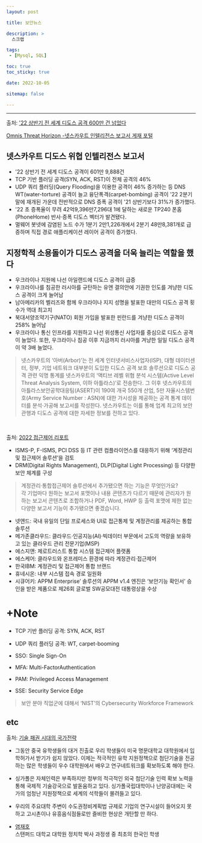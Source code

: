 ```yaml
---
layout: post

title: 보안뉴스

description: >
  스크랩

tags:
 - [Mysql, SQL]

toc: true
toc_sticky: true

date: 2022-10-05

sitemap: false

---
```

---
출처: ['22 상반기 전 세계 디도스 공격 600만 건 넘었다](https://www.boannews.com/media/view.asp?idx=110362)

[Omnis Threat Horizon -넷스카우트 인텔리전스 보고서 게재 포털](https://www.netscout.com/horizon?utm_source=google&utm_campaign=brand-campaign&utm_medium=search_paid&utm_content=product_page&gclid=Cj0KCQjw1vSZBhDuARIsAKZlijTlyjYuF4v65YuviDTnNZd4yj770wyznTWlYk1wRHOMpE-5bfA-InkaAraMEALw_wcB)

## 넷스카우트 디도스 위협 인텔리전스 보고서
- '22 상반기 전 세계 디도스 공격이 601만 9,888건
- TCP 기반 플러딩 공격(SYN, ACK, RST)이 전체 공격의 46%
- UDP 쿼리 플러딩(Query Flooding)을 이용한 공격이 46% 증가하는 등 DNS WT(water-torture) 공격이 늘고 융단폭격(carpet-bombing) 공격이 '22 2분기 말에 재개된 가운데 전반적으로 DNS 증폭 공격이 '21 상반기보다 31%가 증가했다.
- '22 초 증폭율이 무려 42억9,396만7,296대 1에 달하는 새로운 TP240 폰홈(PhoneHome) 반사·증폭 디도스 벡터가 발견됐다.
- 멀웨어 봇넷에 감염된 노드 수가 1분기 2만1,226개에서 2분기 48만8,381개로 급증하며 직접 경로 애플리케이션 레이어 공격이 증가했다.

## 지정학적 소용돌이가 디도스 공격을 더욱 늘리는 역할을 했다
- 우크라이나 지원에 나선 아일랜드에 디도스 공격이 급증
- 우크라이나를 침공한 러시아를 규탄하는 유엔 결의안에 기권한 인도를 겨냥한 디도스 공격이 크게 늘어남
- 남아메리카의 벨리즈와 함께 우크라이나 지지 성명을 발표한 대만의 디도스 공격 횟수가 역대 최고치
- 북대서양조약기구(NATO) 회원 가입을 발표한 핀란드를 겨냥한 디도스 공격이 258% 늘어남
- 우크라이나 통신 인프라를 지원하고 나선 위성통신 사업자를 중심으로 디도스 공격이 늘었다. 또한, 우크라이나 침공 이후 지금까지 러시아를 겨냥한 일일 디도스 공격이 약 3배 늘었다.



>넷스카우트의 ‘아버(Arbor)’는 전 세계 인터넷서비스사업자(ISP), 대형 데이터센터, 정부, 기업 네트워크 대부분이 도입한 디도스 공격 보호 솔루션으로 디도스 공격 관련 익명 통계를 넷스카우트의 ‘액티브 레벨 위협 분석 시스템(Active Level Threat Analysis System, 이하 아틀라스)’로 전송한다. 그 이후 넷스카우트의 아틀라스보안공학대응팀(ASERT)이 190여 개국 550개 산업, 5만 자율시스템번호(Army Service Number : ASN)에 대한 가시성을 제공하는 공격 통계 데이터를 분석·가공해 보고서를 작성한다.  넷스카우트는 이를 통해 업계 최고의 보안 관행과 디도스 공격에 대한 자세한 정보를 전하고 있다.


<br/>

출처: [2022 접근제어 리포트](https://www.boannews.com/media/view.asp?idx=110343)
-  ISMS-P, F-ISMS, PCI DSS 등 IT 관련 컴플라이언스를 대응하기 위해 ‘계정관리 및 접근제어 솔루션’을 검토
- DRM(Digital Rights Management), DLP(Digital Light Processing) 등 다양한 보안 체계를 구성

>계정관리·통합접근제어 솔루션에서 추가됐으면 하는 기능은 무엇인가요?  
각 기업마다 원하는 보고서 포맷이나 내용 콘텐츠가 다르기 때문에 관리자가 원하는 보고서 콘텐츠로 조합하거나 PDF, Word, HWP 등 출력 포맷에 제한 없는 다양한 보고서 기능이 추가됐으면 좋겠습니다.

 - 넷앤드: 국내 유일의 단일 프로세스와 UI로 접근통제 및 계정관리를 제공하는 통합 솔루션
 - 메가존클라우드: 클라우드·인공지능(AI)·빅데이터 부문에서 고도의 역량을 보유하고 있는 클라우드 관리 전문기업(MSP)
 - 에스지앤: 제로트러스트 통합 시스템 접근제어 플랫폼
 - 에스케어: 클라우드와 온프레미스 환경에 따라 계정관리·접근제어
 - 한국IBM: 계정관리 및 접근제어 통합 브랜드
 - 휴네시온: 내부 시스템 접속 경로 일원화
 - 시큐어키: APPM Enterprise’ 솔루션의 APPM v1.4 엔진은 ‘보안기능 확인서’ 승인을 받은 제품으로 제26회 글로벌 SW공모대전 대통령상을 수상  


# +Note
- TCP 기반 플러딩 공격: SYN, ACK, RST
- UDP 쿼리 플러딩 공격: WT, carpet-booming

- SSO: Single Sign-On
- MFA: Multi-FactorAuthentication
- PAM: Privileged Access Management
- SSE: Security Service Edge

> 보안 분야 직업군에 대해서 ‘NIST’의 Cybersecurity Workforce Framework

## etc
출처: [기술 패권 시대의 국가전략](https://www.joongang.co.kr/article/25106837)
- 그동안 중국 유학생들의 대거 진출로 우리 학생들이 미국 명문대학교 대학원에서 입학허가서 받기가 쉽지 않았다. 이제는 적극적인 유학 지원정책으로 첨단기술을 전공하는 많은 학생들이 우수 대학원에서 배우고 연구네트워크를 확보하도록 해야 한다.
- 싱가폴은 자체인력은 부족하지만 정부의 적극적인 외국 첨단기술 인력 확보 노력을 통해 국제적 기술강국으로 발돋움하고 있다. 싱가폴국립대학이나 난양공대에는 국가의 엄청난 지원정책으로 세계의 석학들이 몰려들고 있다.
- 우리의 주요대학 주변이 수도권정비계획법 규제로 기업의 연구시설이 들어오지 못하고 고시촌이나 유흥음식점들로만 즐비한 현상은 개탄할 만 하다.

- [염재호](https://namu.wiki/w/%EC%97%BC%EC%9E%AC%ED%98%B8)  
스탠퍼드 대학교 대학원 정치학 박사 과정생 중 최초의 한국인 학생  


